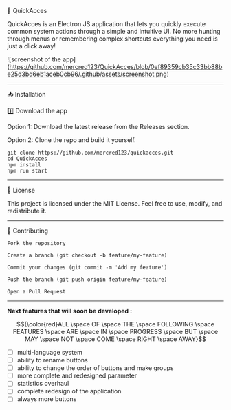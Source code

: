 📌 QuickAcces

QuickAcces is an Electron JS application that lets you quickly execute common system actions through a simple and intuitive UI.
No more hunting through menus or remembering complex shortcuts everything you need is just a click away!

![screenshot of the app] (https://github.com/mercred123/QuickAcces/blob/0ef89359cb35c33bb88be25d3bd6eb1aceb0cb96/.github/assets/screenshot.png)

___

📥 Installation

1️⃣ Download the app

   Option 1: Download the latest release from the Releases section.

   Option 2: Clone the repo and build it yourself.

    git clone https://github.com/mercred123/quickacces.git
    cd QuickAcces
    npm install
    npm run start

___

📄 License

This project is licensed under the MIT License.
Feel free to use, modify, and redistribute it.

___

🤝 Contributing

    Fork the repository

    Create a branch (git checkout -b feature/my-feature)

    Commit your changes (git commit -m 'Add my feature')

    Push the branch (git push origin feature/my-feature)

    Open a Pull Request

___

**Next features that will soon be developed :**

$${\color{red}ALL \space OF \space THE \space FOLLOWING \space FEATURES \space ARE \space IN \space PROGRESS \space BUT \space MAY \space NOT \space COME \space RIGHT \space AWAY}$$

- [ ] multi-language system
- [ ] ability to rename buttons
- [ ] ability to change the order of buttons and make groups
- [ ] more complete and redesigned parameter
- [ ] statistics overhaul
- [ ] complete redesign of the application
- [ ] always more buttons